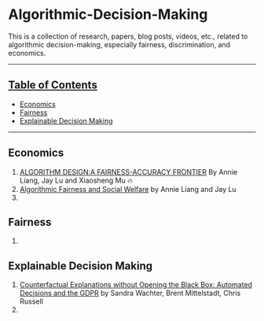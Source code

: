 # Algorithmic-Decision-Making
This is a collection of research, papers, blog posts, videos, etc., related to algorithmic decision-making, especially fairness, discrimination, and economics.

----------------------------------------------------------------------------------------------------------------------------------------------------------

## [Table of Contents]()

* [Economics](#Economics)
* [Fairness](#Fairness)
* [Explainable Decision Making](#Explainable-Decision-Making)

----------------------------------------------------------------------------------------------------------------------------------------------------------

## Economics
1. [ALGORITHM DESIGN:A FAIRNESS-ACCURACY FRONTIER](https://www.dropbox.com/scl/fi/52k8mnwdlb8mlg93cki11/FA_Frontier.pdf?rlkey=vf4qrx7gv042na83363gduwsa&dl=0) By Annie Liang, Jay Lu and Xiaosheng Mu 🔥
2. [Algorithmic Fairness and Social Welfare](https://www.dropbox.com/scl/fi/k8e53sefyt3xzhu8rsmh0/Algorithmic-Fairness-Social-Welfare.pdf?rlkey=mec8cxnso6pjifhp22cm1d2kv&dl=0) by Annie Liang and Jay Lu
3. 

## Fairness
1. 


## Explainable Decision Making
1. [Counterfactual Explanations without Opening the Black Box: Automated Decisions and the GDPR](https://arxiv.org/abs/1711.00399) by Sandra Wachter, Brent Mittelstadt, Chris Russell
2. 
